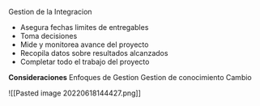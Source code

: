 Gestion de la Integracion
- Asegura fechas limites de entregables
- Toma decisiones
- Mide y monitorea avance del proyecto
- Recopila datos sobre resultados alcanzados
- Completar todo el trabajo del proyecto

**Consideraciones**
Enfoques de Gestion
Gestion de conocimiento
Cambio

![[Pasted image 20220618144427.png]]